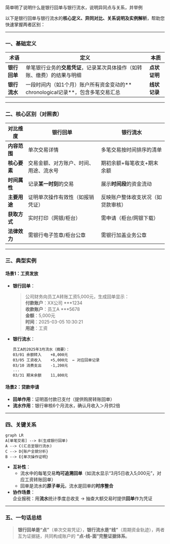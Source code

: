 简单明了说明什么是银行回单与银行流水，说明异同点与关系，并举例

以下是银行回单与银行流水的**核心定义、异同对比、关系说明及实例解析**，帮助您快速掌握两者区别：

---

### **一、基础定义**
| **术语**   | **定义**                                            | **本质**   |
| -------- | ------------------------------------------------- | -------- |
| **银行回单** | 单笔银行业务的**交易凭证**，记录某次具体操作（如转账、缴费）的结果与明细            | **点状证明** |
| **银行流水** | 一段时间内（如1个月）账户所有资金变动的** chronological记录**，包含多笔交易汇总 | **线状记录** |

---

### **二、核心区别（对照表）**
| **对比维度** | **银行回单**            | **银行流水**          |
| -------- | ------------------- | ----------------- |
| **内容范围** | 单次交易详情              | 多笔交易按时间排序的清单      |
| **核心要素** | 交易金额、对方账户、时间、用途、流水号 | 期初余额+每笔收支+期末余额    |
| **时间属性** | 记录**某一时刻**的交易       | 展示**时间段**的资金流动    |
| **主要用途** | 证明单次操作有效性（如报销凭证）    | 反映账户整体收支状况（如贷款审核） |
| **获取方式** | 实时打印（网银/柜台）         | 需申请（柜台/网银下载）      |
| **法律效力** | 需银行电子签章/柜台公章        | 需银行加盖业务公章         |

---

### **三、典型实例**
#### **场景1：工资发放**  
- **银行回单**：  
  > 公司财务向员工A转账工资5,000元，生成回单显示：  
  > **付款账户**：XX公司 ***1234  
  > **收款账户**：员工A ***5678  
  > **金额**：5,000元  
  > **时间**：2025-03-05 10:30:21  
  > **用途**：工资  

- **银行流水**：  
  ```plaintext
  员工A的2025年3月流水（摘要）：  
  03/01 余额转入    +8,000元  
  03/05 工资收入    +5,000元  ← 对应回单记录  
  03/10 消费支出    -1,200元  
  ...  
  03/31 期末余额    11,800元  
  ```

#### **场景2：贷款申请**  
- **回单作用**：证明首付款已支付（提供购房转账回单）  
- **流水作用**：银行审核6个月流水，确认月收入＞月供2倍  

---

### **四、关键关系**
```mermaid
graph LR
A[单笔交易] --> B(生成银行回单)
A --> C(汇总至银行流水)
C --> D{账户全貌分析}
B --> E{单次操作证明}
```
- **互补性**：  
  - 流水中的每笔交易**均可追溯回单**（如流水显示“3月5日收入5,000元”，对应工资转账回单）  
  - 回单是流水的**原子单元**，流水是回单的**时序整合**  
- **协作场景**：  
  企业报税：用**流水**统计季度总收支 → 抽查大额交易时提供**回单**作为凭证  

---

### **五、一句话总结**
> **银行回单是“点”**（单次交易凭证），**银行流水是“线”**（周期资金轨迹），两者互为证据链，共同构成账户的 **“点-线-面”完整证据体系**。